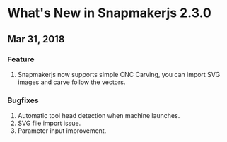 What's New in Snapmakerjs 2.3.0
===

Mar 31, 2018
---


### Feature

1. Snapmakerjs now supports simple CNC Carving, you can import SVG images and carve follow the vectors.

### Bugfixes

1. Automatic tool head detection when machine launches.
2. SVG file import issue.
3. Parameter input improvement.
